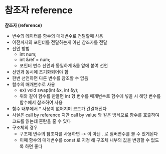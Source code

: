 # 참조자 reference

**참조자 (reference)**

- 변수의 데이터를 함수의 매개변수로 전달할때 사용
- 이전까지의 포인터를 전달하는게 아닌 참조자를 전달
- 선언 방법
    - int num;
    - int &ref = num;
    - 포인터 변수 선언과 동일하게 &를 앞에 붙여 선언
- 선언과 동시에 초기화되어야 함
- 한번 선언하면 다른 변수를 참조할 수 없음
- 함수의 매개변수로 사용
    - ex) void swap(int &x, int &y);
    - 위와 같이 함수를 만들면 int 형 변수를 매개변수로 함수에 넣을 시 해당 변수를 함수에서 참조하여 사용
- 함수 내부에서 * 사용이 없어지며 코드가 간결해진다
- 사실은 call by reference 지만 call by value 와 같은 방식으로 함수를 호출하여 코드를 읽는데 혼란을 줄 수 있다
- 구조체의 경우
    - 구조체 변수의 참조자를 사용하면 -> 이 아닌 . 로 맴버변수를 볼 수 있게된다
    - 이때 함수의 매개변수를 const 로 지정 해 구조체 내부의 값을 변경할 수 없도록 하면 좋다